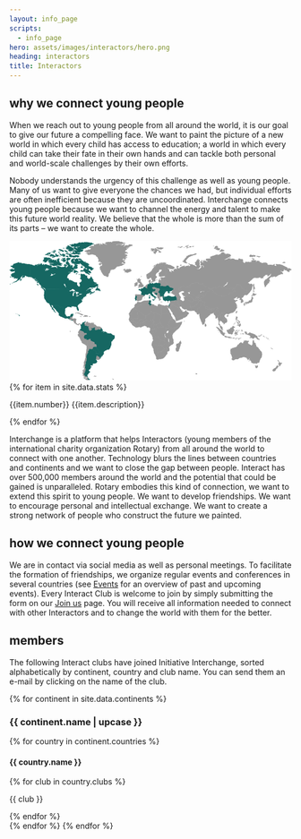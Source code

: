 ```yaml
---
layout: info_page
scripts:
  - info_page
hero: assets/images/interactors/hero.png
heading: interactors
title: Interactors
---
```


## why we connect young people

When we reach out to young people from all around the world, it is our goal to give our future a compelling face. We want to paint the picture of a new world in which every child has access to education; a world in which every child can take their fate in their own hands and can tackle both personal and world-scale challenges by their own efforts. 

Nobody understands the urgency of this challenge as well as young people. Many of us want to give everyone the chances we had, but individual efforts are often inefficient because they are uncoordinated. Interchange connects young people because we want to channel the energy and talent to make this future world reality. We believe that the whole is more than the sum of its parts – we want to create the whole.

<div class="normal-spacing full-width video">
  <img src="assets/images/interactors/world.svg" class="prominent-image" />
</div>

<div class="column-layout normal-spacing">
{% for item in site.data.stats %}
<p class="stats">
{{item.number}} {{item.description}}
</p>
{% endfor %}
</div>

Interchange is a platform that helps Interactors (young members of the international charity organization Rotary) from all around the world to connect with one another. Technology blurs the lines between countries and continents and we want to close the gap between people. Interact has over 500,000 members around the world and the potential that could be gained is unparalleled. Rotary embodies this kind of connection, we want to extend this spirit to young people. We want to develop friendships. We want to encourage personal and intellectual exchange. We want to create a strong network of people who construct the future we painted.

## how we connect young people

We are in contact via social media as well as personal meetings. To facilitate the formation of friendships, we organize regular events and conferences in several countries (see [Events](/#) for an overview of past and upcoming events). Every Interact Club is welcome to join by simply submitting the form on our [Join us](/#) page. You will receive all information needed to connect with other Interactors and to change the world with them for the better.

## members

The following Interact clubs have joined Initiative Interchange, sorted alphabetically by continent, country and club name. You can send them an e-mail by clicking on the name of the club.

{% for continent in site.data.continents %}
<h3 class="continent-heading text text-center normal-spacing">
{{ continent.name | upcase }}
</h3>
{% for country in continent.countries %}
<h4 class="country-heading text text-center small-spacing">
{{ country.name }}
</h4>

<div class="column-layout small-spacing">
{% for club in country.clubs %}
<p class="no-spacing text text-center">{{ club }}</p>
{% endfor %}
</div>
{% endfor %}
{% endfor %}